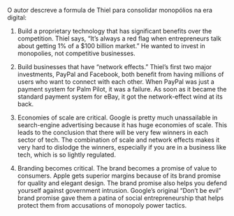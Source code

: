 

O autor descreve a formula de Thiel para consolidar monopólios na era digital:

1. Build a proprietary technology that has significant benefits over the competition. Thiel says, “It’s always a red flag when entrepreneurs talk about getting 1% of a $100 billion market.” He wanted to invest in monopolies, not competitive businesses.

2. Build businesses that have “network effects.” Thiel’s first two major investments, PayPal and Facebook, both benefit from having millions of users who want to connect with each other. When PayPal was just a payment system for Palm Pilot, it was a failure. As soon as it became the standard payment system for eBay, it got the network-effect wind at its back.

3. Economies of scale are critical. Google is pretty much unassailable in search-engine advertising because it has huge economies of scale. This leads to the conclusion that there will be very few winners in each sector of tech. The combination of scale and network effects makes it very hard to dislodge the winners, especially if you are in a business like tech, which is so lightly regulated.

4. Branding becomes critical. The brand becomes a promise of value to consumers. Apple gets superior margins because of its brand promise for quality and elegant design. The brand promise also helps you defend yourself against government intrusion. Google’s original “Don’t be evil” brand promise gave them a patina of social entrepreneurship that helps protect them from accusations of monopoly power tactics.

